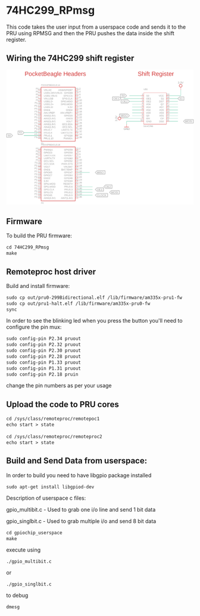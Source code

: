 # 74HC299_RPmsg
This code  takes the user input from a userspace code and sends it to the PRU
using RPMSG and then the PRU pushes the data inside the shift register. 

## Wiring the 74HC299 shift register

![Diagram](image/74HC299.png)
## Firmware
To build the PRU firmware:

	cd 74HC299_RPmsg
	make

## Remoteproc host driver

Build and install firmware:

	sudo cp out/pru0-299Bidirectional.elf /lib/firmware/am335x-pru1-fw
	sudo cp out/pru1-halt.elf /lib/firmware/am335x-pru0-fw
	sync

In order to see the blinking led when you press the button you'll need to configure the pin mux:

	sudo config-pin P2.34 pruout
	sudo config-pin P2.32 pruout
	sudo config-pin P2.30 pruout
	sudo config-pin P2.28 pruout
	sudo config-pin P1.33 pruout
	sudo config-pin P1.31 pruout
	sudo config-pin P2.18 pruin
change the pin numbers as per your usage

## Upload the code to PRU cores
	
	cd /sys/class/remoteproc/remotepoc1
	echo start > state
	
	cd /sys/class/remoteproc/remoteproc2
	echo start > state

## Build and Send Data from userspace:
In order to build you need to have libgpio package installed

	sudo apt-get install libgpiod-dev

Description of userspace c files: 

gpio_multibit.c - Used to grab one i/o line and send 1 bit data

gpio_singlbit.c - Used to grab multiple i/o and send  8 bit data
	
	cd gpiochip_userspace
	make

execute using
 
	./gpio_multibit.c
or

	./gpio_singlbit.c 

to debug
	
	dmesg
